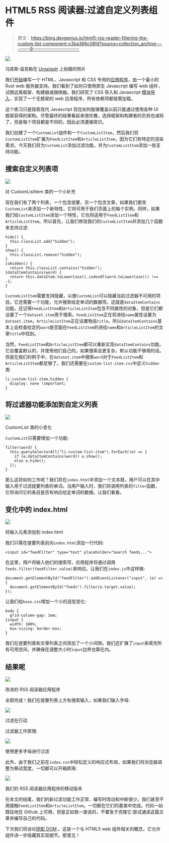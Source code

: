# HTML5 RSS 阅读器:过滤自定义列表组件

> 原文：<https://blog.devgenius.io/html5-rss-reader-filtering-the-custom-list-component-c3ba366c08fd?source=collection_archive---------9----------------------->

![](img/60733bea977fd3a9ae0c25e448cd5e36.png)

马库斯·温克勒在 [Unsplash](https://unsplash.com?utm_source=medium&utm_medium=referral) 上拍摄的照片

我们[开始](/initial-setup-for-a-rust-web-application-using-web-components-and-native-javascript-modules-ee832c062e8a)编写一个 HTML、Javascript 和 CSS 专用的[应用程序](/the-responsive-layout-for-our-rust-web-application-8fb46fe14c8f)，由一个最小的 Rust web 服务器支持。我们看到了如何只使用原生 Javascript 编写 web 组件，试图远离框架、构建器或捆绑器。我们研究了 CSS 导入和 Javascript [模块导入](/html5-rss-reader-writing-specialized-web-components-8c8a972e681a)，实现了一个无框架的 web 应用程序，所有依赖项都按需加载。

这个练习只是探索现代 Javascript 现在如何能够覆盖以前只能通过使用各种 UI 框架获得的架构。尽管最终的结果看起来很优雅，选择框架和构建者的负担也减轻了，但是每个项目都是不同的，因此必须遵循常识。

我们创建了一个`CustomList`组件和一个`CustomListItem`，然后我们将`CustomListItem`扩展为`FeedListItem`和`ArticleListItem`，因为它们有特定的渲染需求。今天我们将为`CustomList`添加过滤功能，并为`CustomListItem`添加一些支持功能。

## 搜索自定义列表项

![](img/61e063682bac2d98ad96949d790be107.png)

对 CustomListItem 类的一个小补充

现在我们有了两个列表，一个包含提要，另一个包含文章，如果我们更改`CustomList`来添加一个新特性，它将可用于我们页面上的每个实例。同样，如果我们给`CustomListItem`添加一个特性，它也将适用于`FeedListItem`和`ArticleListItem`。所以首先，让我们修改我们的`CustomListItem`并添加几个函数来支持过滤:

```
hide() {
  this.classList.add("hidden");
}
show() {
  this.classList.remove("hidden");
}
isHidden() {
  return this.classList.contains("hidden");
}dataItemContains(word) {
  return this.dataItem.toLowerCase().indexOf(word.toLowerCase()) !== -1;
}
```

`CustomListItem`需要支持隐藏，以便`CustomList`可以隐藏当前过滤器不可用的项目。它还需要一个功能，允许搜索给定单词的数据项。这就是`dataItemContains`功能。还记得`FeedListItem`和`ArticleListItem`包含不同属性的对象，但是它们都设置了一个`dataset.item`用于搜索。`FeedListItem`正在将进给`name`属性设置为`dataset.item`，`ArticleListItem`正在设置物品`title`。所以`dataItemContains`基本上会检查给定的`word`是否能在`FeedListItem`的进给`name`和`ArticleListItem`的文章`title`中找到。

当然，`FeedListItem`和`ArticleListItem`都可以重新实现`dataItemContains`功能。它会覆盖默认的，并使用他们自己的。如果搜索会更复杂，默认功能不够用的话。但是在我们的例子中，在`dataset.item`中搜索`word`对于`FeedListItem`和`ArticleListItem`都足够了。我们还需要在`custom-list-item.css`中定义`hidden`类:

```
li.custom-list-item.hidden {
  display: none !important;
}
```

## 将过滤器功能添加到自定义列表

![](img/78205708c11f84f5130406901fc5e73f.png)

CustomList 类的小变化

`CustomList`只需要增加一个功能:

```
filter(word) {
  this.querySelectorAll("li.custom-list-item").forEach((e) => {
    if (e.dataItemContains(word)) e.show();
    else e.hide();
  });
}
```

那么这将如何工作呢？我们将在`index.html`中添加一个文本框，用户可以在其中输入用于过滤提要列表的单词。当用户输入时，我们将调用列表的`filter`函数，它将询问它的条目是否有响应给定单词的数据。让我们看看。

## 变化中的 index.html

![](img/60e0260abf29e6a8679c78abeee9b80e.png)

将输入元素添加到 index.html

我们只需在提要列表前向`index.html`添加一行代码:

```
<input id="feedFilter" type="text" placeholder="Search feeds...">
```

在这里，用户将输入他们的搜索项，应用程序将通过调用`feeds.filter(feedFilter.value)`来响应。让我们在`index.js`中这样做:

```
document.getElementById("feedFilter").addEventListener("input", (e) => {
  document.getElementById("feeds").filter(e.target.value);
});
```

让我们给`base.css`增加一个小的造型变化:

```
body {
  grid-column-gap: 1em;
}input {
  width: 100%;
  box-sizing: border-box;
}
```

我们在提要列表和文章列表之间添加了一个小间隙。我们还扩展了`input`来填充所有可用空间，并确保在调整大小时`input`边界也算在内。

## 结果呢

![](img/995965f0ecba36c607d1f8e56f1707eb.png)

改进的 RSS 阅读器应用程序

全部完成！我们在提要列表上方有搜索输入，如果我们输入字母:

![](img/09a1c29e56afbdfa982674596224a967.png)

过滤在行动

过滤器工作原理:

![](img/236eff625898bed13a2c28d6bbac3a3e.png)

使用更多字母进行过滤

此外，由于我们之前在`index.css`中轻松定义的响应式布局，如果我们将浏览器调整为移动宽度，一切都可以开箱即用:

![](img/e37f4f51cc6946aca666fc21ff0396b5.png)

我们的 RSS 阅读器应用程序的移动版本

在本文的结尾，我们的新过滤功能工作正常，编写时改动和中断很少。我们甚至不用接触`FeedListItem`和`ArticleListItem`，一切都在它们的基类中完成。代码一如既往地在 Github 上可用，但是正如我一直说的，不要急于克隆它:尝试通读这篇文章并编写自己的代码。

下次我们将谈论[阴影 DOM](/the-shadow-dom-of-an-html5-web-component-d99af7844192) 。这是一个与 HTML5 web 组件相关的概念，它允许组件进一步隐藏其实现细节。那里见！